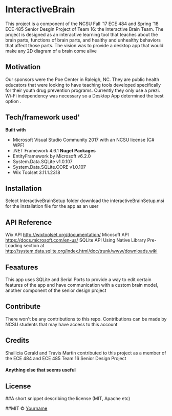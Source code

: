 # InteractiveBrain
This project is a component of the NCSU Fall '17 ECE 484 and Spring '18 ECE 485 Senior Desgin Project of Team 16: the Interactive Brain 
Team. The project is designed as an interactive learning tool that teaches about the brain parts, functions of brain parts, and healthy 
and unhealthy behaviors that affect those parts. The vision was to provide a desktop app that would make any 2D diagram of a brain come
alive

## Motivation
Our sponsors were the Poe Center in Raleigh, NC. They are public health educators that were looking to have teaching tools developed 
specifically for their youth drug prevention programs. Currently they only use a prezi. Wi-Fi independency was necessary so a Desktop 
App determined the best option .

## Tech/framework used'
<b>Built with</b>
- Microsoft Visual Studio Community 2017 with an NCSU license (C# WPF)
- .NET Framework 4.6.1 
<b>Nuget Packages</b>
- EntityFramework by Microsoft v6.2.0
- System.Data.SQLite v1.0.107
- System.Data.SQLite.CORE v1.0.107
- Wix Toolset 3.11.1.2318

## Installation
Select InteractiveBrainSetup folder download the interactiveBrainSetup.msi for the installation file for the app as an user

## API Reference
Wix API http://wixtoolset.org/documentation/
Micosoft API https://docs.microsoft.com/en-us/
SQLite API Using Native Library Pre-Loading section at http://system.data.sqlite.org/index.html/doc/trunk/www/downloads.wiki

## Feaatures
This app uses SQLite and Serial Ports to provide a way to edit certain features of the app and have communication with a custom 
brain model, another component of the senior design project

## Contribute
There won't be any contributions to this repo. Contributions can be made by NCSU students that may have access to this account

## Credits
Shailicia Gerald and Travis Martin contributed to this project as a member of the ECE 484 and ECE 485 Team 16 Senior Design Project
#### Anything else that seems useful

## License
##A short snippet describing the license (MIT, Apache etc)

##MIT © [Yourname]()
